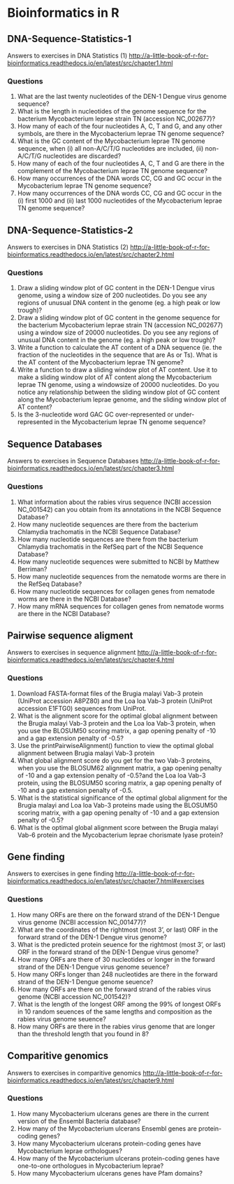 # Bioinformatics in R

## DNA-Sequence-Statistics-1
Answers to exercises in DNA Statistics (1) 
http://a-little-book-of-r-for-bioinformatics.readthedocs.io/en/latest/src/chapter1.html

### Questions
1. What are the last twenty nucleotides of the DEN-1 Dengue virus genome sequence?
2. What is the length in nucleotides of the genome sequence for the bacterium Mycobacterium leprae strain TN (accession NC_002677)?
3. How many of each of the four nucleotides A, C, T and G, and any other symbols, are there in the Mycobacterium leprae TN genome sequence?
4. What is the GC content of the Mycobacterium leprae TN genome sequence, when (i) all non-A/C/T/G nucleotides are included, (ii) non-A/C/T/G nucleotides are discarded?
5. How many of each of the four nucleotides A, C, T and G are there in the complement of the Mycobacterium leprae TN genome sequence?
6. How many occurrences of the DNA words CC, CG and GC occur in the Mycobacterium leprae TN genome sequence?
7. How many occurrences of the DNA words CC, CG and GC occur in the (i) first 1000 and (ii) last 1000 nucleotides of the Mycobacterium leprae TN genome sequence?

## DNA-Sequence-Statistics-2
Answers to exercises in DNA Statistics (2)
http://a-little-book-of-r-for-bioinformatics.readthedocs.io/en/latest/src/chapter2.html


### Questions
1. Draw a sliding window plot of GC content in the DEN-1 Dengue virus genome, using a window size of 200 nucleotides. Do you see any regions of unusual DNA content in the genome (eg. a high peak or low trough)?
2. Draw a sliding window plot of GC content in the genome sequence for the bacterium Mycobacterium leprae strain TN (accession NC_002677) using a window size of 20000 nucleotides. Do you see any regions of unusual DNA content in the genome (eg. a high peak or low trough)?
3. Write a function to calculate the AT content of a DNA sequence (ie. the fraction of the nucleotides in the sequence that are As or Ts). What is the AT content of the Mycobacterium leprae TN genome?
4. Write a function to draw a sliding window plot of AT content. Use it to make a sliding window plot of AT content along the Mycobacterium leprae TN genome, using a windowsize of 20000 nucleotides. Do you notice any relationship between the sliding window plot of GC content along the Mycobacterium leprae genome, and the sliding window plot of AT content?
5.  Is the 3-nucleotide word GAC GC over-represented or under-represented in the Mycobacterium leprae TN genome sequence?

## Sequence Databases
Answers to exercises in Sequence Databases 
http://a-little-book-of-r-for-bioinformatics.readthedocs.io/en/latest/src/chapter3.html

### Questions
1. What information about the rabies virus sequence (NCBI accession NC_001542) can you obtain from its annotations in the NCBI Sequence Database?
2. How many nucleotide sequences are there from the bacterium Chlamydia trachomatis in the NCBI Sequence Database?
3. How many nucleotide sequences are there from the bacterium Chlamydia trachomatis in the RefSeq part of the NCBI Sequence Database?
4. How many nucleotide sequences were submitted to NCBI by Matthew Berriman?
5. How many nucleotide sequences from the nematode worms are there in the RefSeq Database?
6. How many nucleotide sequences for collagen genes from nematode worms are there in the NCBI Database?
7. How many mRNA sequences for collagen genes from nematode worms are there in the NCBI Database?

## Pairwise sequence aligment
Answers to exercises in sequence alignment
http://a-little-book-of-r-for-bioinformatics.readthedocs.io/en/latest/src/chapter4.html

### Questions
1. Download FASTA-format files of the Brugia malayi Vab-3 protein (UniProt accession A8PZ80) and the Loa loa Vab-3 protein (UniProt accession E1FTG0) sequences from UniProt.
2. What is the alignment score for the optimal global alignment between the Brugia malayi Vab-3 protein and the Loa loa Vab-3 protein, when you use the BLOSUM50 scoring matrix, a gap opening penalty of -10 and a gap extension penalty of -0.5?
3. Use the printPairwiseAlignment() function to view the optimal global alignment between Brugia malayi Vab-3 protein
4. What global alignment score do you get for the two Vab-3 proteins, when you use the BLOSUM62 alignment matrix, a gap opening penalty of -10 and a gap extension penalty of -0.5?and the Loa loa Vab-3 protein, using the BLOSUM50 scoring matrix, a gap opening penalty of -10 and a gap extension penalty of -0.5.
5. What is the statistical significance of the optimal global alignment for the Brugia malayi and Loa loa Vab-3 proteins made using the BLOSUM50 scoring matrix, with a gap opening penalty of -10 and a gap extension penalty of -0.5?
6. What is the optimal global alignment score between the Brugia malayi Vab-6 protein and the Mycobacterium leprae chorismate lyase protein?

## Gene finding
Answers to exercises in gene finding
http://a-little-book-of-r-for-bioinformatics.readthedocs.io/en/latest/src/chapter7.html#exercises

### Questions
1. How many ORFs are there on the forward strand of the DEN-1 Dengue virus genome (NCBI accession NC_001477)?
2. What are the coordinates of the rightmost (most 3’, or last) ORF in the forward strand of the DEN-1 Dengue virus genome?
3. What is the predicted protein seuence for the rightmost (most 3’, or last) ORF in the forward strand of the DEN-1 Dengue virus genome?
4. How many ORFs are there of 30 nucleotides or longer in the forward strand of the DEN-1 Dengue virus genome seuence?
5. How many ORFs longer than 248 nucleotides are there in the forward strand of the DEN-1 Dengue genome seuence?
7. How many ORFs are there on the forward strand of the rabies virus genome (NCBI accession NC_001542)?
8. What is the length of the longest ORF among the 99% of longest ORFs in 10 random seuences of the same lengths and composition as the rabies virus genome seuence?
9. How many ORFs are there in the rabies virus genome that are longer than the threshold length that you found in 8?

## Comparitive genomics
Answers to exercises in comparitive genomics 
http://a-little-book-of-r-for-bioinformatics.readthedocs.io/en/latest/src/chapter9.html

### Questions
1. How many Mycobacterium ulcerans genes are there in the current version of the Ensembl Bacteria database?
2. How many of the Mycobacterium ulcerans Ensembl genes are protein-coding genes?
3. How many Mycobacterium ulcerans protein-coding genes have Mycobacterium leprae orthologues?
4. How many of the Mycobacterium ulcerans protein-coding genes have one-to-one orthologues in Mycobacterium leprae?
5. How many Mycobacterium ulcerans genes have Pfam domains?


